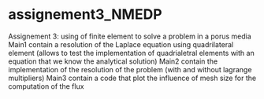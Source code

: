 # assignement3_NMEDP
Assignement 3: using of finite element to solve a problem in a porus media 
<br> Main1 contain a resolution of the Laplace equation using quadrilateral element (allows to test the implementation of quadrialetral elements with an equation that we know the analytical solution)
Main2 contain the implementation of the resolution of the problem (with and without lagrange multipliers)
Main3 contain a code that plot the influence of mesh size for the computation of the flux 
